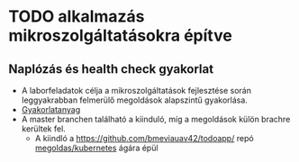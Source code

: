 # TODO alkalmazás mikroszolgáltatásokra építve

## Naplózás és health check gyakorlat

- A laborfeladatok célja a mikroszolgáltatások fejlesztése során leggyakrabban felmerülő megoldások alapszintű gyakorlása.
- [Gyakorlatanyag](https://github.com/bmeviauav42/jegyzetek/blob/master/Logging,%20Health%20Checks/Logging-Health-Checks.md)
- A master branchen található a kiinduló, míg a megoldások külön brachre kerültek fel.
  - A kiindló a https://github.com/bmeviauav42/todoapp/ repó [megoldas/kubernetes](https://github.com/bmeviauav42/todoapp/tree/megoldas/kubernetes) ágára épül
